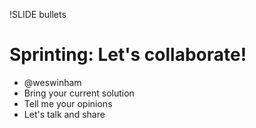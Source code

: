 !SLIDE bullets
# Sprinting: Let's collaborate!

* @weswinham
* Bring your current solution
* Tell me your opinions
* Let's talk and share
